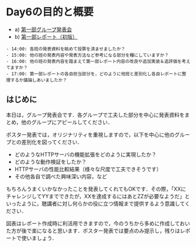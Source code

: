 # Day6の目的と概要

- a) [第一部グループ発表会](./grouppresentation "第一部グループ発表会")
- b) [第一部レポート（初版）](../../report/report "第一部レポート（初版）")

```{admonition} 本日の進捗確認チェックリスト
- 14:00: 各班の発表資料を眺めて投票を済ませましたか？
- 15:00: 他の班の発表内容や発表方法など参考になる部分を糧にしていますか？
- 16:00: 他の班の発表内容を踏まえて第一部レポート内容の改良や追加実装＆追評価を考えてますか？
- 17:00: 第一部レポートの各自担当部分を，どのように他班と差別化し各自レポートに整理するか議論しあいましたか？
```

## はじめに

本日は，グループ発表会です．各グループで工夫した部分を中心に発表資料をまとめ，他のグループにアピールしてください．

ポスター発表では，オリジナリティを重視しますので，以下を中心に他のグループとの差別化を図ってください．

- どのようなHTTPサーバの機能拡張をどのように実現したか？
- どのような動作検証をしたか？
- HTTPサーバの性能比較結果（様々な尺度で工夫できそうです）
- その他各自で調べた興味深い内容，など

もちろんうまくいかなかったことを発表してくれてもOKです．その際，「XXにチャレンジしてYYまでできたが，XXを達成するにはあとZZが必要なようだ」といったように，聴講者に対し何らかの役に立つ情報まで提供するよう意識してください．

図表はレポート作成時に利活用できますので，今のうちから多めに作成しておいた方が後で楽になると思います．ポスター発表では要点のみ提示し，残りはレポートで使いましょう．
